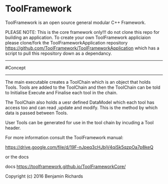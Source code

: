 # ToolFramework

ToolFramework is an open source general modular C++ Framework.


PLEASE NOTE: This is the core framework only!!! do not clone this repo for building an application.
To create your own ToolFramework appliciaion please clone/fork the ToolFrameworkApplication repository https://github.com/ToolFramework/ToolFrameworkApplication which has a script to pull this repository down as a dependancy.

****************************
#Concept
****************************

The main executable creates a ToolChain which is an object that holds Tools. Tools are added to the ToolChain and then the ToolChain can be told to Initialise Execute and Finalise each tool in the chain.

The ToolChain also holds a uesr defined DataModel which each tool has access too and can read ,update and modify. This is the method by which data is passed between Tools.

User Tools can be generated for use in the tool chain by incuding a Tool header.

For more information consult the ToolFramework manual:

https://drive.google.com/file/d/19F-nJpeq3cHJbjV4qiSk5qzpOa7p8keQ

or the docs

docs https://toolframework.github.io/ToolFrameworkCore/


Copyright (c) 2016 Benjamin Richards
